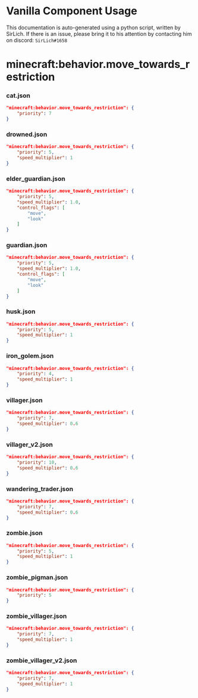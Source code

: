 # Vanilla Component Usage
This documentation is auto-generated using a python script, written by SirLich. If there is an issue, please bring it to his attention by contacting him on discord: `SirLich#1658`

# minecraft:behavior.move_towards_restriction
### cat.json
```JSON
"minecraft:behavior.move_towards_restriction": {
    "priority": 7
}
```

### drowned.json
```JSON
"minecraft:behavior.move_towards_restriction": {
    "priority": 5,
    "speed_multiplier": 1
}
```

### elder_guardian.json
```JSON
"minecraft:behavior.move_towards_restriction": {
    "priority": 5,
    "speed_multiplier": 1.0,
    "control_flags": [
        "move",
        "look"
    ]
}
```

### guardian.json
```JSON
"minecraft:behavior.move_towards_restriction": {
    "priority": 5,
    "speed_multiplier": 1.0,
    "control_flags": [
        "move",
        "look"
    ]
}
```

### husk.json
```JSON
"minecraft:behavior.move_towards_restriction": {
    "priority": 5,
    "speed_multiplier": 1
}
```

### iron_golem.json
```JSON
"minecraft:behavior.move_towards_restriction": {
    "priority": 4,
    "speed_multiplier": 1
}
```

### villager.json
```JSON
"minecraft:behavior.move_towards_restriction": {
    "priority": 7,
    "speed_multiplier": 0.6
}
```

### villager_v2.json
```JSON
"minecraft:behavior.move_towards_restriction": {
    "priority": 10,
    "speed_multiplier": 0.6
}
```

### wandering_trader.json
```JSON
"minecraft:behavior.move_towards_restriction": {
    "priority": 7,
    "speed_multiplier": 0.6
}
```

### zombie.json
```JSON
"minecraft:behavior.move_towards_restriction": {
    "priority": 5,
    "speed_multiplier": 1
}
```

### zombie_pigman.json
```JSON
"minecraft:behavior.move_towards_restriction": {
    "priority": 5
}
```

### zombie_villager.json
```JSON
"minecraft:behavior.move_towards_restriction": {
    "priority": 7,
    "speed_multiplier": 1
}
```

### zombie_villager_v2.json
```JSON
"minecraft:behavior.move_towards_restriction": {
    "priority": 7,
    "speed_multiplier": 1
}
```


